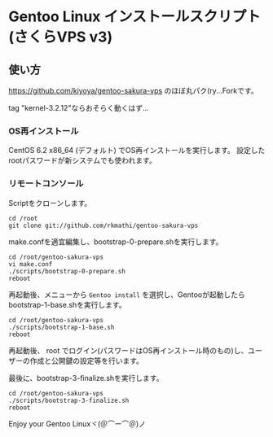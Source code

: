 # Gentoo Linux インストールスクリプト (さくらVPS v3)

## 使い方

https://github.com/kiyoya/gentoo-sakura-vps のほぼ丸パク(ry...Forkです。

tag "kernel-3.2.12"ならおそらく動くはず...


### OS再インストール

CentOS 6.2 x86_64 (デフォルト) でOS再インストールを実行します。
設定したrootパスワードが新システムでも使われます。

### リモートコンソール

Scriptをクローンします。

    cd /root
    git clone git://github.com/rkmathi/gentoo-sakura-vps

make.confを適宜編集し、bootstrap-0-prepare.shを実行します。

    cd /root/gentoo-sakura-vps
    vi make.conf
    ./scripts/bootstrap-0-prepare.sh
    reboot

再起動後、メニューから `Gentoo install` を選択し、Gentooが起動したらbootstrap-1-base.shを実行します。

    cd /root/gentoo-sakura-vps
    ./scripts/bootstrap-1-base.sh
    reboot

再起動後、 root でログイン(パスワードはOS再インストール時のもの)し、ユーザーの作成と公開鍵の設定等を行います。

最後に、bootstrap-3-finalize.shを実行します。

    cd /root/gentoo-sakura-vps
    ./scripts/bootstrap-3-finalize.sh
    reboot

Enjoy your Gentoo Linuxヾ(＠⌒ー⌒＠)ノ
